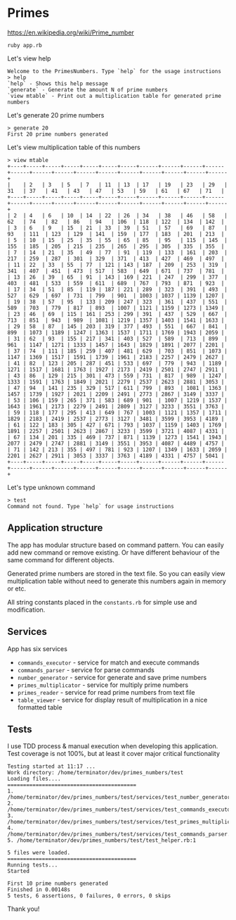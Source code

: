 # Primes
https://en.wikipedia.org/wiki/Prime_number

`ruby app.rb`

Let's view help

````
Welcome to the PrimesNumbers. Type `help` for the usage instructions
> help
`help` - Shows this help message
`generate` - Generate the amount N of prime numbers
`view mtable` - Print out a multiplication table for generated prime numbers
````
Let's generate 20 prime numbers

````
> generate 20
First 20 prime numbers generated
````
Let's view multiplication table of this numbers

````
> view mtable
+----+-----+-----+-----+-----+-----+-----+------+------+------+------+------+------+------+------+------+------+------+------+------+------+
|    | 2   | 3   | 5   | 7   | 11  | 13  | 17   | 19   | 23   | 29   | 31   | 37   | 41   | 43   | 47   | 53   | 59   | 61   | 67   | 71   |
+----+-----+-----+-----+-----+-----+-----+------+------+------+------+------+------+------+------+------+------+------+------+------+------+
| 2  | 4   | 6   | 10  | 14  | 22  | 26  | 34   | 38   | 46   | 58   | 62   | 74   | 82   | 86   | 94   | 106  | 118  | 122  | 134  | 142  |
| 3  | 6   | 9   | 15  | 21  | 33  | 39  | 51   | 57   | 69   | 87   | 93   | 111  | 123  | 129  | 141  | 159  | 177  | 183  | 201  | 213  |
| 5  | 10  | 15  | 25  | 35  | 55  | 65  | 85   | 95   | 115  | 145  | 155  | 185  | 205  | 215  | 235  | 265  | 295  | 305  | 335  | 355  |
| 7  | 14  | 21  | 35  | 49  | 77  | 91  | 119  | 133  | 161  | 203  | 217  | 259  | 287  | 301  | 329  | 371  | 413  | 427  | 469  | 497  |
| 11 | 22  | 33  | 55  | 77  | 121 | 143 | 187  | 209  | 253  | 319  | 341  | 407  | 451  | 473  | 517  | 583  | 649  | 671  | 737  | 781  |
| 13 | 26  | 39  | 65  | 91  | 143 | 169 | 221  | 247  | 299  | 377  | 403  | 481  | 533  | 559  | 611  | 689  | 767  | 793  | 871  | 923  |
| 17 | 34  | 51  | 85  | 119 | 187 | 221 | 289  | 323  | 391  | 493  | 527  | 629  | 697  | 731  | 799  | 901  | 1003 | 1037 | 1139 | 1207 |
| 19 | 38  | 57  | 95  | 133 | 209 | 247 | 323  | 361  | 437  | 551  | 589  | 703  | 779  | 817  | 893  | 1007 | 1121 | 1159 | 1273 | 1349 |
| 23 | 46  | 69  | 115 | 161 | 253 | 299 | 391  | 437  | 529  | 667  | 713  | 851  | 943  | 989  | 1081 | 1219 | 1357 | 1403 | 1541 | 1633 |
| 29 | 58  | 87  | 145 | 203 | 319 | 377 | 493  | 551  | 667  | 841  | 899  | 1073 | 1189 | 1247 | 1363 | 1537 | 1711 | 1769 | 1943 | 2059 |
| 31 | 62  | 93  | 155 | 217 | 341 | 403 | 527  | 589  | 713  | 899  | 961  | 1147 | 1271 | 1333 | 1457 | 1643 | 1829 | 1891 | 2077 | 2201 |
| 37 | 74  | 111 | 185 | 259 | 407 | 481 | 629  | 703  | 851  | 1073 | 1147 | 1369 | 1517 | 1591 | 1739 | 1961 | 2183 | 2257 | 2479 | 2627 |
| 41 | 82  | 123 | 205 | 287 | 451 | 533 | 697  | 779  | 943  | 1189 | 1271 | 1517 | 1681 | 1763 | 1927 | 2173 | 2419 | 2501 | 2747 | 2911 |
| 43 | 86  | 129 | 215 | 301 | 473 | 559 | 731  | 817  | 989  | 1247 | 1333 | 1591 | 1763 | 1849 | 2021 | 2279 | 2537 | 2623 | 2881 | 3053 |
| 47 | 94  | 141 | 235 | 329 | 517 | 611 | 799  | 893  | 1081 | 1363 | 1457 | 1739 | 1927 | 2021 | 2209 | 2491 | 2773 | 2867 | 3149 | 3337 |
| 53 | 106 | 159 | 265 | 371 | 583 | 689 | 901  | 1007 | 1219 | 1537 | 1643 | 1961 | 2173 | 2279 | 2491 | 2809 | 3127 | 3233 | 3551 | 3763 |
| 59 | 118 | 177 | 295 | 413 | 649 | 767 | 1003 | 1121 | 1357 | 1711 | 1829 | 2183 | 2419 | 2537 | 2773 | 3127 | 3481 | 3599 | 3953 | 4189 |
| 61 | 122 | 183 | 305 | 427 | 671 | 793 | 1037 | 1159 | 1403 | 1769 | 1891 | 2257 | 2501 | 2623 | 2867 | 3233 | 3599 | 3721 | 4087 | 4331 |
| 67 | 134 | 201 | 335 | 469 | 737 | 871 | 1139 | 1273 | 1541 | 1943 | 2077 | 2479 | 2747 | 2881 | 3149 | 3551 | 3953 | 4087 | 4489 | 4757 |
| 71 | 142 | 213 | 355 | 497 | 781 | 923 | 1207 | 1349 | 1633 | 2059 | 2201 | 2627 | 2911 | 3053 | 3337 | 3763 | 4189 | 4331 | 4757 | 5041 |
+----+-----+-----+-----+-----+-----+-----+------+------+------+------+------+------+------+------+------+------+------+------+------+------+
````

Let's type unknown command

````
> test
Command not found. Type `help` for usage instructions
````

## Application structure

The app has modular structure based on command pattern. You can easily add new command or remove existing. Or have different behaviour of the same command for different objects.

Generated prime numbers are stored in the text file. So you can easily view multiplication table without need to generate this numbers again in memory or etc.

All string constants placed in the `constants.rb` for simple use and modification.

## Services

App has six services

- `commands_executor` - service for match and execute commands
- `commands_parser` - service for parse commands
- `number_generator` - service for generate and save prime numbers
- `primes_multiplicator` - service for multiply prime numbers
- `primes_reader` - service for read prime numbers from text file
- `table_viewer` - service for display result of multiplication in a nice formatted table

## Tests

I use TDD process & manual execution when developing this application. Test coverage is not 100%, but at least it cover major critical functionality

````
Testing started at 11:17 ...
Work directory: /home/terminator/dev/primes_numbers/test
Loading files.... 
=========================================
1. /home/terminator/dev/primes_numbers/test/services/test_number_generator.rb:1
2. /home/terminator/dev/primes_numbers/test/services/test_commands_executor.rb:1
3. /home/terminator/dev/primes_numbers/test/services/test_primes_multiplicator.rb:1
4. /home/terminator/dev/primes_numbers/test/services/test_commands_parser.rb:1
5. /home/terminator/dev/primes_numbers/test/test_helper.rb:1
 
5 files were loaded.
=========================================
Running tests...
Started

First 10 prime numbers generated
Finished in 0.00148s
5 tests, 6 assertions, 0 failures, 0 errors, 0 skips
````

Thank you!

